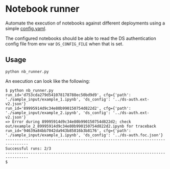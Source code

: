 # Notebook runner

Automate the execution of notebooks against different deployments using a simple
[config.yaml](config.yaml).

The configured notebooks should be able to read the DS authentication config file from env
var `DS_CONFIG_FILE` when that is set.

## Usage
```shell
python nb_runner.py
```

An execution can look like the following:
```console
$ python nb_runner.py
run_id='d753cda279d541078178788ec50bd9d9', cfg={'path': './sample_input/example_1.ipynb', 'ds_config': '../ds-auth.ext-v2.json'}
run_id='89995914d9c34e80b990150754d822d2', cfg={'path': './sample_input/example_2.ipynb', 'ds_config': '../ds-auth.ext-v2.json'}
=> Error during 89995914d9c34e80b990150754d822d2; check out/example_2_89995914d9c34e80b990150754d822d2.ipynb for traceback
run_id='94639a84bb7042da943b85816b3b8176', cfg={'path': './sample_input/example_1.ipynb', 'ds_config': '../ds-auth.foc.json'}
--------------------------------------------------------------------------------
Successful runs: 2/3
--------------------------------------------------------------------------------
$
```
